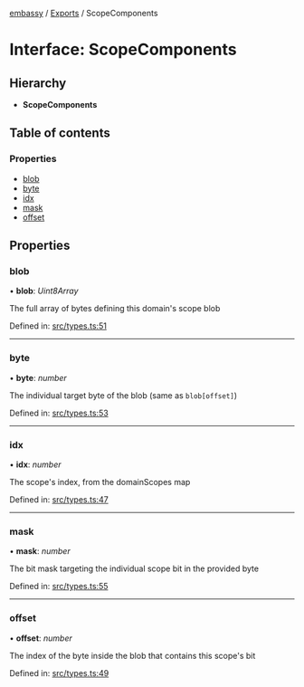[embassy](../README.md) / [Exports](../modules.md) / ScopeComponents

# Interface: ScopeComponents

## Hierarchy

* **ScopeComponents**

## Table of contents

### Properties

- [blob](scopecomponents.md#blob)
- [byte](scopecomponents.md#byte)
- [idx](scopecomponents.md#idx)
- [mask](scopecomponents.md#mask)
- [offset](scopecomponents.md#offset)

## Properties

### blob

• **blob**: *Uint8Array*

The full array of bytes defining this domain's scope blob

Defined in: [src/types.ts:51](https://github.com/TomFrost/Embassy/blob/46b38ed/src/types.ts#L51)

___

### byte

• **byte**: *number*

The individual target byte of the blob (same as `blob[offset]`)

Defined in: [src/types.ts:53](https://github.com/TomFrost/Embassy/blob/46b38ed/src/types.ts#L53)

___

### idx

• **idx**: *number*

The scope's index, from the domainScopes map

Defined in: [src/types.ts:47](https://github.com/TomFrost/Embassy/blob/46b38ed/src/types.ts#L47)

___

### mask

• **mask**: *number*

The bit mask targeting the individual scope bit in the provided byte

Defined in: [src/types.ts:55](https://github.com/TomFrost/Embassy/blob/46b38ed/src/types.ts#L55)

___

### offset

• **offset**: *number*

The index of the byte inside the blob that contains this scope's bit

Defined in: [src/types.ts:49](https://github.com/TomFrost/Embassy/blob/46b38ed/src/types.ts#L49)
